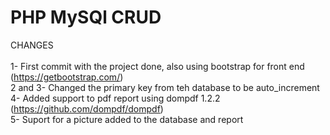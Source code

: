 # PHP MySQl CRUD

CHANGES\
\
1- First commit with the project done, also using bootstrap for front end (https://getbootstrap.com/) \
2 and 3- Changed the primary key from teh database to be auto_increment \
4- Added support to pdf report using dompdf 1.2.2 (https://github.com/dompdf/dompdf) \
5- Suport for a picture added to the database and report